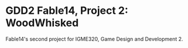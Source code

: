 # GDD2 Fable14, Project 2: WoodWhisked
 Fable14's second project for IGME320, Game Design and Development 2.
